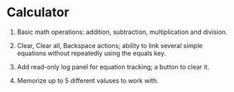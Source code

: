 # Calculator

1. Basic math operations: addition, subtraction, multiplication and division.

2. Clear, Clear all, Backspace actions; ability to link several simple equations without repeatedly using the equals key.

4. Add read-only log panel for equation tracking; a button to clear it.

5. Memorize up to 5 different valuses to work with.

